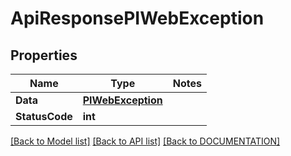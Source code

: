 # ApiResponsePIWebException

## Properties
Name | Type | Notes
------------ | ------------- | -------------
**Data** | **[**PIWebException**](../Model/PIWebException.md)**
**StatusCode** | **int**

[[Back to Model list]](../../DOCUMENTATION.md#documentation-for-models) [[Back to API list]](../../DOCUMENTATION.md#documentation-for-api-endpoints) [[Back to DOCUMENTATION]](../../DOCUMENTATION.md)

